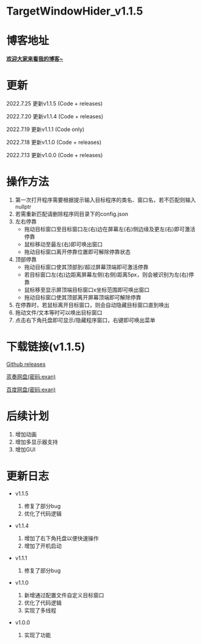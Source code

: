 # TargetWindowHider_v1.1.5
# 博客地址
[**欢迎大家来看我的博客~**](https://blog.doublecat.cn/post/TargetWindowHider/)

# 更新

2022.7.25 更新v1.1.5 (Code + releases)

2022.7.20 更新v1.1.4 (Code + releases)

2022.7.19 更新v1.1.1 (Code only)

2022.7.18 更新v1.1.0 (Code + releases)

2022.7.13 更新v1.0.0 (Code + releases)

# 操作方法
1. 第一次打开程序需要根据提示输入目标程序的类名、窗口名，若不匹配则输入nullptr
2. 若需重新匹配请删除程序同目录下的config.json
3. 左右停靠
   - 拖动目标窗口至目标窗口左(右)边在屏幕左(右)侧边缘及更左(右)即可激活停靠
   - 鼠标移动至最左(右)即可唤出窗口
   - 拖动目标窗口离开停靠位置即可解除停靠状态
4. 顶部停靠
   - 拖动目标窗口使其顶部到/超过屏幕顶端即可激活停靠
   - 若目标窗口左(右)边距离屏幕左侧(右侧)距离5px，则会被识别为左(右)停靠
   - 鼠标移至显示屏顶端目标窗口x坐标范围即可唤出窗口
   - 拖动目标窗口使其顶部离开屏幕顶端即可解除停靠
5. 在停靠时，若鼠标离开目标窗口，则会自动隐藏目标窗口直到唤出
6. 拖动文件/文本等时可以唤出目标窗口
7. 点击右下角托盘即可显示/隐藏程序窗口，右键即可唤出菜单
# 下载链接(v1.1.5)

[Github releases](https://github.com/DoubleBobCat/TargetWindowHider/releases)

[蓝奏网盘(密码:exan)](https://wwm.lanzoul.com/b03j52u4j)

[百度网盘(密码:exan)](https://pan.baidu.com/s/1NV9xLTx2U8iEs5IWIo80aA?pwd=exan)

# 后续计划

1. 增加动画
3. 增加多显示器支持
3. 增加GUI

# 更新日志

- v1.1.5
  1. 修复了部分bug
  2. 优化了代码逻辑

- v1.1.4
  1. 增加了右下角托盘以便快速操作
  2. 增加了开机启动
- v1.1.1
  1. 修复了部分bug

- v1.1.0
  1. 新增通过配置文件自定义目标窗口
  2. 优化了代码逻辑
  3. 实现了多线程

- v1.0.0
  1. 实现了功能

